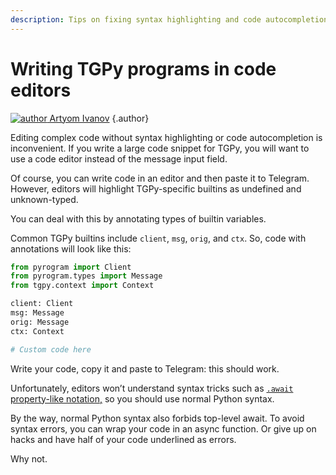 ```yaml
---
description: Tips on fixing syntax highlighting and code autocompletion when using code editors for TGPy scripts.
---
```


# Writing TGPy programs in code editors

[![author](https://avatars.githubusercontent.com/u/38432588) Artyom Ivanov](https://github.com/tm-a-t)
{.author}

Editing complex code without syntax highlighting or code autocompletion is inconvenient. If you write a large code
snippet for TGPy, you will want to use a code editor instead of the message input field.

Of course, you can write code in an editor and then paste it to Telegram. However, editors will highlight TGPy-specific
builtins
as undefined and unknown-typed.

You can deal with this by annotating types of builtin variables.

Common TGPy builtins include `client`, `msg`, `orig`, and `ctx`. So, code with annotations will look like this:

```python
from pyrogram import Client
from pyrogram.types import Message
from tgpy.context import Context

client: Client
msg: Message
orig: Message
ctx: Context

# Custom code here
```

Write your code, copy it and paste to Telegram: this should work.

Unfortunately, editors won’t understand syntax tricks such
as [`.await` property-like notation,](/basics/asyncio/#asyncio-in-tgpy) so you should use normal Python syntax.

By the way, normal Python syntax also forbids top-level await. To avoid syntax errors, you can wrap your code in an
async function. Or give up on hacks and have half of your code underlined as errors.

Why not.

